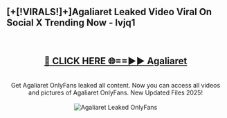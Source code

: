 <h2>[+[!VIRALS!]+]Agaliaret Leaked Video Viral On Social X Trending Now - lvjq1</h2>
<br>
<div align="center">
<h2><a href="https://libra.edu.pl?Agaliaret" rel="nofollow">🔴 CLICK HERE 🌐==►► Agaliaret</a></h2>
<br>
Get Agaliaret OnlyFans leaked all content. Now you can access all videos and pictures of Agaliaret OnlyFans. New Updated Files 2025!
<br>
<br>
<a href="https://libra.edu.pl?Agaliaret" rel="nofollow" data-target="animated-image.originalLink"><img src="https://i.ibb.co.com/WyWwxjT/player-gif2.gif" alt="Agaliaret Leaked OnlyFans" style="max-width: 100%; display: inline-block;" data-target="animated-image.originalImage"></a>
</div>
<br>
